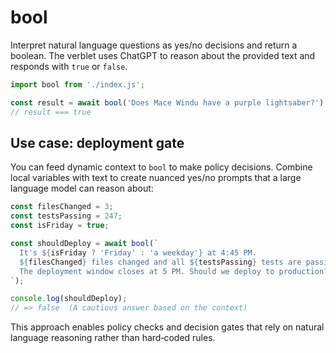 # bool

Interpret natural language questions as yes/no decisions and return a boolean.
The verblet uses ChatGPT to reason about the provided text and responds with
`true` or `false`.

```javascript
import bool from './index.js';

const result = await bool('Does Mace Windu have a purple lightsaber?');
// result === true
```

## Use case: deployment gate

You can feed dynamic context to `bool` to make policy decisions. Combine local
variables with text to create nuanced yes/no prompts that a large language model
can reason about:

```javascript
const filesChanged = 3;
const testsPassing = 247;
const isFriday = true;

const shouldDeploy = await bool(`
  It's ${isFriday ? 'Friday' : 'a weekday'} at 4:45 PM.
  ${filesChanged} files changed and all ${testsPassing} tests are passing.
  The deployment window closes at 5 PM. Should we deploy to production?
`);

console.log(shouldDeploy);
// => false  (A cautious answer based on the context)
```

This approach enables policy checks and decision gates that rely on natural
language reasoning rather than hard‑coded rules.
